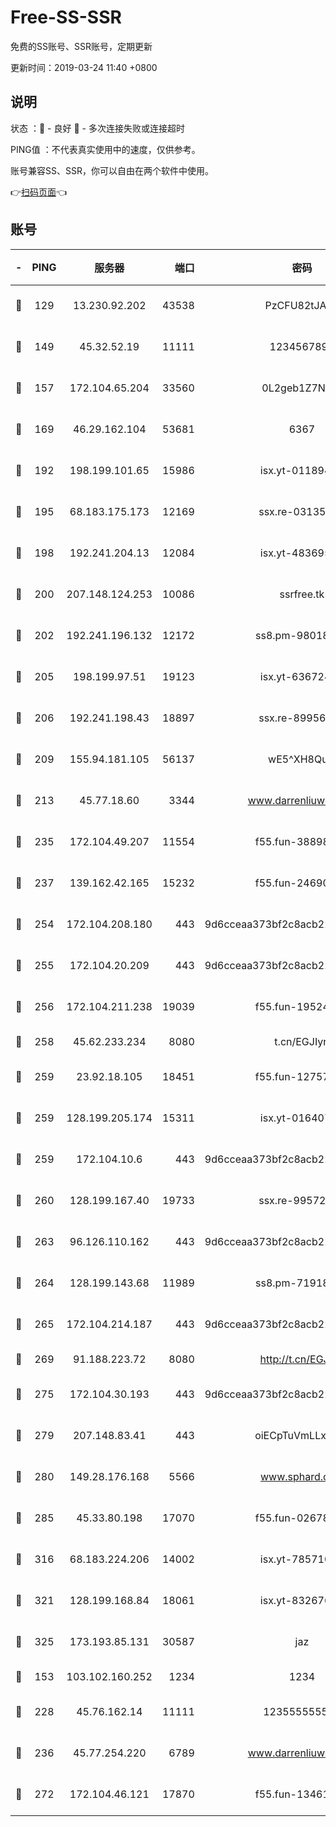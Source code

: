 # Free-SS-SSR

免费的SS账号、SSR账号，定期更新

更新时间：2019-03-24 11:40 +0800

## 说明

状态     ：🙂 - 良好 🙁 - 多次连接失败或连接超时

PING值   ：不代表真实使用中的速度，仅供参考。

账号兼容SS、SSR，你可以自由在两个软件中使用。

👉[扫码页面](https://liesauer.github.io/Free-SS-SSR/)👈

## 账号

|-|PING|服务器|端口|密码|加密方式|区域|
|:----:|:----:|:-----:|-----:|:----:|:----:|:----:|
|🙂|129|13.230.92.202|43538|PzCFU82tJAdZ|aes-256-cfb|JP|
|🙂|149|45.32.52.19|11111|1234567890|aes-256-cfb|JP|
|🙂|157|172.104.65.204|33560|0L2geb1Z7NQM|aes-256-cfb|JP|
|🙂|169|46.29.162.104|53681|6367|aes-128-ctr|RU|
|🙂|192|198.199.101.65|15986|isx.yt-01189447|aes-256-cfb|US|
|🙂|195|68.183.175.173|12169|ssx.re-03135267|aes-256-cfb|US|
|🙂|198|192.241.204.13|12084|isx.yt-48369585|aes-256-cfb|US|
|🙂|200|207.148.124.253|10086|ssrfree.tk|aes-256-cfb|SG|
|🙂|202|192.241.196.132|12172|ss8.pm-98018739|aes-256-cfb|US|
|🙂|205|198.199.97.51|19123|isx.yt-63672432|aes-256-cfb|US|
|🙂|206|192.241.198.43|18897|ssx.re-89956997|aes-256-cfb|US|
|🙂|209|155.94.181.105|56137|wE5^XH8Quw|aes-256-cfb|US|
|🙂|213|45.77.18.60|3344|www.darrenliuwei.com|aes-256-cfb|JP|
|🙂|235|172.104.49.207|11554|f55.fun-38898719|aes-256-cfb|SG|
|🙂|237|139.162.42.165|15232|f55.fun-24690727|aes-256-cfb|SG|
|🙂|254|172.104.208.180|443|9d6cceaa373bf2c8acb22e60b6a58be6|aes-256-cfb|US|
|🙂|255|172.104.20.209|443|9d6cceaa373bf2c8acb22e60b6a58be6|aes-256-cfb|US|
|🙂|256|172.104.211.238|19039|f55.fun-19524723|aes-256-cfb|US|
|🙂|258|45.62.233.234|8080|t.cn/EGJIyrl|rc4-md5|CA|
|🙂|259|23.92.18.105|18451|f55.fun-12757664|aes-256-cfb|US|
|🙂|259|128.199.205.174|15311|isx.yt-01640799|aes-256-cfb|SG|
|🙂|259|172.104.10.6|443|9d6cceaa373bf2c8acb22e60b6a58be6|aes-256-cfb|US|
|🙂|260|128.199.167.40|19733|ssx.re-99572937|aes-256-cfb|SG|
|🙂|263|96.126.110.162|443|9d6cceaa373bf2c8acb22e60b6a58be6|aes-256-cfb|US|
|🙂|264|128.199.143.68|11989|ss8.pm-71918641|aes-256-cfb|SG|
|🙂|265|172.104.214.187|443|9d6cceaa373bf2c8acb22e60b6a58be6|aes-256-cfb|US|
|🙂|269|91.188.223.72|8080|http://t.cn/EGJIyrl|rc4-md5|RU|
|🙂|275|172.104.30.193|443|9d6cceaa373bf2c8acb22e60b6a58be6|aes-256-cfb|US|
|🙂|279|207.148.83.41|443|oiECpTuVmLLxk4Ts|aes-256-cfb|AU|
|🙂|280|149.28.176.168|5566|www.sphard.com|aes-256-cfb|AU|
|🙂|285|45.33.80.198|17070|f55.fun-02678742|aes-256-cfb|US|
|🙂|316|68.183.224.206|14002|isx.yt-78571026|aes-256-cfb|SG|
|🙂|321|128.199.168.84|18061|isx.yt-83267629|aes-256-cfb|SG|
|🙂|325|173.193.85.131|30587|jaz|aes-256-cfb|US|
|🙂|153|103.102.160.252|1234|1234|rc4-md5|JP|
|🙂|228|45.76.162.14|11111|123555555555|aes-256-cfb|SG|
|🙂|236|45.77.254.220|6789|www.darrenliuwei.com|aes-256-cfb|SG|
|🙂|272|172.104.46.121|17870|f55.fun-13461300|aes-256-cfb|SG|
